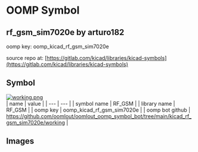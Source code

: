 # OOMP Symbol  
## rf_gsm_sim7020e  by arturo182  
  
oomp key: oomp_kicad_rf_gsm_sim7020e  
  
source repo at: [https://gitlab.com/kicad/libraries/kicad-symbols](https://gitlab.com/kicad/libraries/kicad-symbols)  
## Symbol  
  
[![working.png](working_600.png)](working.png)  
| name | value | 
| --- | --- | 
| symbol name | RF_GSM | 
| library name | RF_GSM | 
| oomp key | oomp_kicad_rf_gsm_sim7020e | 
| oomp bot github | https://github.com/oomlout/oomlout_oomp_symbol_bot/tree/main/kicad_rf_gsm_sim7020e/working | 
## Images  
